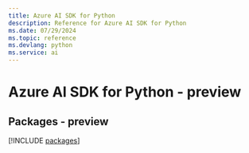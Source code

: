 ```yaml
---
title: Azure AI SDK for Python
description: Reference for Azure AI SDK for Python
ms.date: 07/29/2024
ms.topic: reference
ms.devlang: python
ms.service: ai
---
```

# Azure AI SDK for Python - preview
## Packages - preview
[!INCLUDE [packages](ai-index.md)]